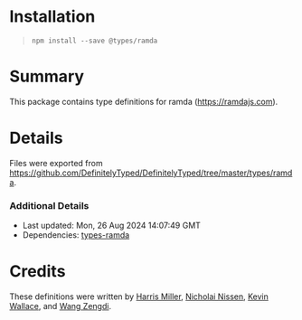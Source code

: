 # Installation
> `npm install --save @types/ramda`

# Summary
This package contains type definitions for ramda (https://ramdajs.com).

# Details
Files were exported from https://github.com/DefinitelyTyped/DefinitelyTyped/tree/master/types/ramda.

### Additional Details
 * Last updated: Mon, 26 Aug 2024 14:07:49 GMT
 * Dependencies: [types-ramda](https://npmjs.com/package/types-ramda)

# Credits
These definitions were written by [Harris Miller](https://github.com/harris-miller), [Nicholai Nissen](https://github.com/Nicholaiii), [Kevin Wallace](https://github.com/kedashoe), and [Wang Zengdi](https://github.com/adispring).
